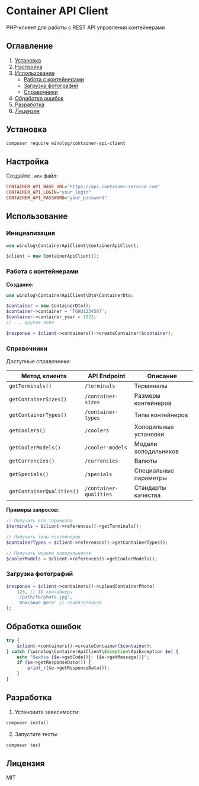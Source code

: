 # Container API Client

PHP-клиент для работы с REST API управления контейнерами

## Оглавление

1. [Установка](#установка)
2. [Настройка](#настройка)
3. [Использование](#использование)
    - [Работа с контейнерами](#работа-с-контейнерами)
    - [Загрузка фотографий](#загрузка-фотографий)
    - [Справочники](#справочники)
4. [Обработка ошибок](#обработка-ошибок)
5. [Разработка](#разработка)
6. [Лицензия](#лицензия)

## Установка

```bash
composer require winolog/container-api-client
```

## Настройка

Создайте `.env` файл:

```ini
CONTAINER_API_BASE_URL="https://api.container-service.com"
CONTAINER_API_LOGIN="your_login"
CONTAINER_API_PASSWORD="your_password"
```

## Использование

### Инициализация

```php
use winolog\ContainerApiClient\ContainerApiClient;

$client = new ContainerApiClient();
```

### Работа с контейнерами

**Создание:**
```php
use winolog\ContainerApiClient\Dto\ContainerDto;

$container = new ContainerDto();
$container->container = 'TGHU1234567';
$container->container_year = 2023;
// ... другие поля

$response = $client->containers()->createContainer($container);
```

### Справочники

Доступные справочники:

| Метод клиента                     | API Endpoint                   | Описание                  |
|------------------------------------|--------------------------------|---------------------------|
| `getTerminals()`                  | `/terminals`                  | Терминалы                 |
| `getContainerSizes()`             | `/container-sizes`            | Размеры контейнеров       |
| `getContainerTypes()`             | `/container-types`            | Типы контейнеров          |
| `getCoolers()`                    | `/coolers`                    | Холодильные установки     |
| `getCoolerModels()`               | `/cooler-models`              | Модели холодильников      |
| `getCurrencies()`                 | `/currencies`                 | Валюты                    |
| `getSpecials()`                   | `/specials`                   | Специальные параметры     |
| `getContainerQualities()`         | `/container-qualities`        | Стандарты качества        |

**Примеры запросов:**

```php
// Получить все терминалы
$terminals = $client->references()->getTerminals();

// Получить типы контейнеров
$containerTypes = $client->references()->getContainerTypes();

// Получить модели холодильников
$coolerModels = $client->references()->getCoolerModels();
```

### Загрузка фотографий

```php
$response = $client->containers()->uploadContainerPhoto(
    123, // ID контейнера
    '/path/to/photo.jpg',
    'Описание фото' // необязательно
);
```

## Обработка ошибок

```php
try {
    $client->containers()->createContainer($container);
} catch (\winolog\ContainerApiClient\Exception\ApiException $e) {
    echo "Ошибка {$e->getCode()}: {$e->getMessage()}";
    if ($e->getResponseData()) {
        print_r($e->getResponseData());
    }
}
```

## Разработка

1. Установите зависимости:
```bash
composer install
```

2. Запустите тесты:
```bash
composer test
```

## Лицензия

MIT